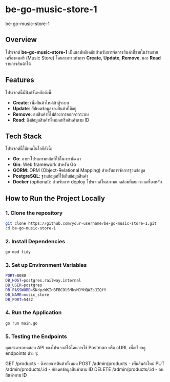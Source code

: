 # be-go-music-store-1

be-go-music-store-1

## Overview

โปรเจกต์ **be-go-music-store-1** เป็นแอปพลิเคชันสำหรับการจัดการสินค้าที่ขายในร้านขายเครื่องดนตรี (Music Store) โดยสามารถทำการ **Create**, **Update**, **Remove**, และ **Read** รายการสินค้าได้

## Features

โปรเจกต์นี้มีฟังก์ชันหลักดังนี้:

- **Create**: เพิ่มสินค้าใหม่เข้าสู่ระบบ
- **Update**: อัปเดตข้อมูลของสินค้าที่มีอยู่
- **Remove**: ลบสินค้าที่ไม่ต้องการออกจากระบบ
- **Read**: ดึงข้อมูลสินค้าทั้งหมดหรือสินค้าตาม ID

## Tech Stack

โปรเจกต์นี้ใช้เทคโนโลยีดังนี้:

- **Go**: ภาษาโปรแกรมหลักที่ใช้ในการพัฒนา
- **Gin**: Web framework สำหรับ Go
- **GORM**: ORM (Object-Relational Mapping) สำหรับการจัดการฐานข้อมูล
- **PostgreSQL**: ฐานข้อมูลที่ใช้เก็บข้อมูลสินค้า
- **Docker** (optional): สำหรับการ deploy โปรเจกต์ในสภาพแวดล้อมที่แยกจากเครื่องหลัก

## How to Run the Project Locally

### 1. Clone the repository

````bash
git clone https://github.com/your-username/be-go-music-store-1.git
cd be-go-music-store-1
````

### 2. Install Dependencies
```bash
go mod tidy
````

### 3. Set up Environment Variables
```bash
PORT=8080
DB_HOST=postgres.railway.internal
DB_USER=postgres
DB_PASSWORD=SKdpzWKInBFBCOlSMksMJYHQWZsJIQfY
DB_NAME=music_store
DB_PORT=5432
````

### 4. Run the Application
```bash
go run main.go
````

### 5. Testing the Endpoints
คุณสามารถทดสอบ API ของโปรเจกต์ได้โดยการใช้ Postman หรือ cURL เพื่อเรียกดู endpoints ต่าง ๆ:

GET /products - ดึงรายการสินค้าทั้งหมด
POST /admin/products - เพิ่มสินค้าใหม่
PUT /admin/products/:id - อัปเดตข้อมูลสินค้าตาม ID
DELETE /admin/products/:id - ลบสินค้าตาม ID
